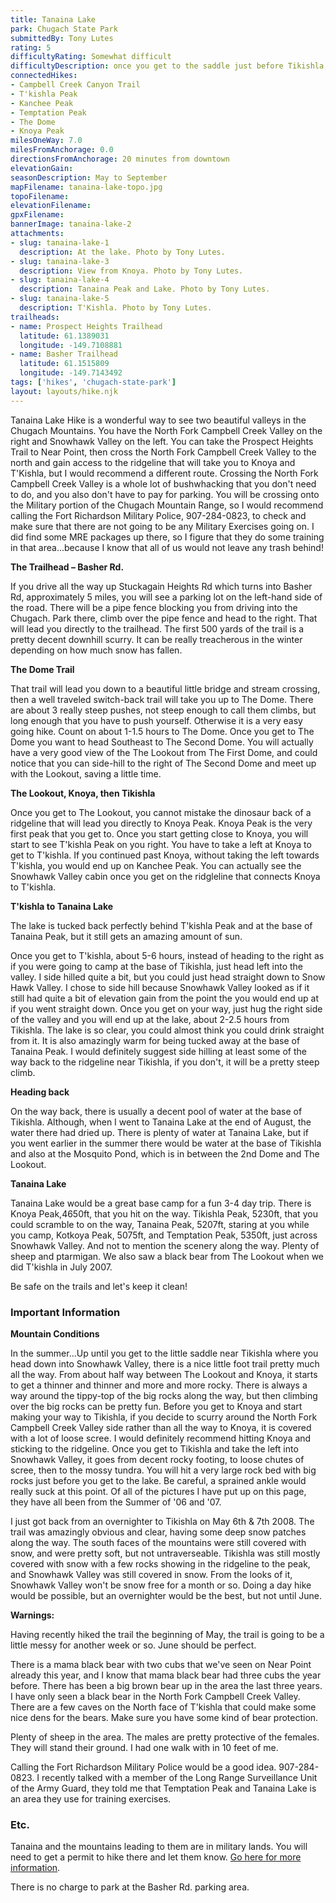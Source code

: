 ```yaml
---
title: Tanaina Lake
park: Chugach State Park
submittedBy: Tony Lutes
rating: 5
difficultyRating: Somewhat difficult
difficultyDescription: once you get to the saddle just before Tikishla, you have to traverse down 1000ft to Snowhawk Valley. It is not very technical and side hilling on the way down definitely helps. Coming back, that 1000
connectedHikes:
- Campbell Creek Canyon Trail
- T'kishla Peak
- Kanchee Peak
- Temptation Peak
- The Dome
- Knoya Peak
milesOneWay: 7.0
milesFromAnchorage: 0.0
directionsFromAnchorage: 20 minutes from downtown
elevationGain: 
seasonDescription: May to September
mapFilename: tanaina-lake-topo.jpg
topoFilename: 
elevationFilename: 
gpxFilename: 
bannerImage: tanaina-lake-2
attachments:
- slug: tanaina-lake-1
  description: At the lake. Photo by Tony Lutes.
- slug: tanaina-lake-3
  description: View from Knoya. Photo by Tony Lutes.
- slug: tanaina-lake-4
  description: Tanaina Peak and Lake. Photo by Tony Lutes.
- slug: tanaina-lake-5
  description: T'Kishla. Photo by Tony Lutes.
trailheads:
- name: Prospect Heights Trailhead
  latitude: 61.1389031
  longitude: -149.7108881
- name: Basher Trailhead
  latitude: 61.1515809
  longitude: -149.7143492
tags: ['hikes', 'chugach-state-park']
layout: layouts/hike.njk
---
```

Tanaina Lake Hike is a wonderful way to see two beautiful valleys in the Chugach Mountains. You have the North Fork Campbell Creek Valley on the right and Snowhawk Valley on the left. You can take the Prospect Heights Trail to Near Point, then cross the North Fork Campbell Creek Valley to the north and gain access to the ridgeline that will take you to Knoya and T'Kishla, but I would recommend a different route. Crossing the North Fork Campbell Creek Valley is a whole lot of bushwhacking that you don't need to do, and you also don't have to pay for parking. You will be crossing onto the Military portion of the Chugach Mountain Range, so I would recommend calling the Fort Richardson Military Police, 907-284-0823, to check and make sure that there are not going to be any Military Exercises going on. I did find some MRE packages up there, so I figure that they do some training in that area...because I know that all of us would not leave any trash behind!

**The Trailhead – Basher Rd.**

If you drive all the way up Stuckagain Heights Rd which turns into Basher Rd, approximately 5 miles, you will see a parking lot on the left-hand side of the road. There will be a pipe fence blocking you from driving into the Chugach. Park there, climb over the pipe fence and head to the right. That will lead you directly to the trailhead. The first 500 yards of the trail is a pretty decent downhill scurry. It can be really treacherous in the winter depending on how much snow has fallen.

**The Dome Trail**

That trail will lead you down to a beautiful little bridge and stream crossing, then a well traveled switch-back trail will take you up to The Dome. There are about 3 really steep pushes, not steep enough to call them climbs, but long enough that you have to push yourself. Otherwise it is a very easy going hike. Count on about 1-1.5 hours to The Dome. Once you get to The Dome you want to head Southeast to The Second Dome. You will actually have a very good view of the The Lookout from The First Dome, and could notice that you can side-hill to the right of The Second Dome and meet up with the Lookout, saving a little time.

**The Lookout, Knoya, then Tikishla**

Once you get to The Lookout, you cannot mistake the dinosaur back of a ridgeline that will lead you directly to Knoya Peak. Knoya Peak is the very first peak that you get to. Once you start getting close to Knoya, you will start to see T'kishla Peak on you right. You have to take a left at Knoya to get to T'kishla. If you continued past Knoya, without taking the left towards T'kishla, you would end up on Kanchee Peak. You can actually see the Snowhawk Valley cabin once you get on the ridgleline that connects Knoya to T'kishla.

**T'kishla to Tanaina Lake**

The lake is tucked back perfectly behind T'kishla Peak and at the base of Tanaina Peak, but it still gets an amazing amount of sun.

Once you get to T'kishla, about 5-6 hours, instead of heading to the right as if you were going to camp at the base of Tikishla, just head left into the valley. I side hilled quite a bit, but you could just head straight down to Snow Hawk Valley. I chose to side hill because Snowhawk Valley looked as if it still had quite a bit of elevation gain from the point the you would end up at if you went straight down. Once you get on your way, just hug the right side of the valley and you will end up at the lake, about 2-2.5 hours from Tikishla. The lake is so clear, you could almost think you could drink straight from it. It is also amazingly warm for being tucked away at the base of Tanaina Peak. I would definitely suggest side hilling at least some of the way back to the ridgeline near Tikishla, if you don't, it will be a pretty steep climb.

**Heading back**

On the way back, there is usually a decent pool of water at the base of Tikishla. Although, when I went to Tanaina Lake at the end of August, the water there had dried up. There is plenty of water at Tanaina Lake, but if you went earlier in the summer there would be water at the base of Tikishla and also at the Mosquito Pond, which is in between the 2nd Dome and The Lookout.

**Tanaina Lake**

Tanaina Lake would be a great base camp for a fun 3-4 day trip. There is Knoya Peak,4650ft, that you hit on the way. Tikishla Peak, 5230ft, that you could scramble to on the way, Tanaina Peak, 5207ft, staring at you while you camp, Kotkoya Peak, 5075ft, and Temptation Peak, 5350ft, just across Snowhawk Valley. And not to mention the scenery along the way. Plenty of sheep and ptarmigan. We also saw a black bear from The Lookout when we did T'kishla in July 2007.

Be safe on the trails and let's keep it clean!

### Important Information

**Mountain Conditions**

In the summer...Up until you get to the little saddle near Tikishla where you head down into Snowhawk Valley, there is a nice little foot trail pretty much all the way. From about half way between The Lookout and Knoya, it starts to get a thinner and thinner and more and more rocky. There is always a way around the tippy-top of the big rocks along the way, but then climbing over the big rocks can be pretty fun. Before you get to Knoya and start making your way to Tikishla, if you decide to scurry around the North Fork Campbell Creek Valley side rather than all the way to Knoya, it is covered with a lot of loose scree. I would definitely recommend hitting Knoya and sticking to the ridgeline. Once you get to Tikishla and take the left into Snowhawk Valley, it goes from decent rocky footing, to loose chutes of scree, then to the mossy tundra. You will hit a very large rock bed with big rocks just before you get to the lake. Be careful, a sprained ankle would really suck at this point. Of all of the pictures I have put up on this page, they have all been from the Summer of '06 and '07.

I just got back from an overnighter to Tikishla on May 6th & 7th 2008. The trail was amazingly obvious and clear, having some deep snow patches along the way. The south faces of the mountains were still covered with snow, and were pretty soft, but not untraverseable. Tikishla was still mostly covered with snow with a few rocks showing in the ridgeline to the peak, and Snowhawk Valley was still covered in snow. From the looks of it, Snowhawk Valley won't be snow free for a month or so. Doing a day hike would be possible, but an overnighter would be the best, but not until June.

**Warnings:**

Having recently hiked the trail the beginning of May, the trail is going to be a little messy for another week or so. June should be perfect.

There is a mama black bear with two cubs that we've seen on Near Point already this year, and I know that mama black bear had three cubs the year before. There has been a big brown bear up in the area the last three years. I have only seen a black bear in the North Fork Campbell Creek Valley. There are a few caves on the North face of T'kishla that could make some nice dens for the bears. Make sure you have some kind of bear protection.

Plenty of sheep in the area. The males are pretty protective of the females. They will stand their ground. I had one walk with in 10 feet of me.

Calling the Fort Richardson Military Police would be a good idea. 907-284-0823. I recently talked with a member of the Long Range Surveillance Unit of the Army Guard, they told me that Temptation Peak and Tanaina Lake is an area they use for training exercises.

### Etc.

Tanaina and the mountains leading to them are in military lands. You will need to get a permit to hike there and let them know. [Go here for more information](/education/#military-land).

There is no charge to park at the Basher Rd. parking area.